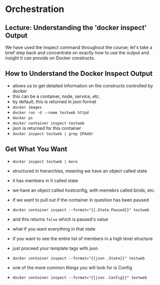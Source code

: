 # Orchestration

## Lecture: Understanding the 'docker inspect' Output

We have used the inspect command throughout the course; let's take a brief step back and concentrate on exactly how to use the output and insight it can provide on Docker constructs.

## How to Understand the Docker Inspect Output

* allows us to get detailed information on the constructs controlled by docker
* this can be a container, node, service, etc.
* by default, this is returned in json format
* `docker images`
* `docker run -d --name testweb httpd`
* `docker ps`
* `docker container inspect testweb`
* json is returned for this container
* `docker inspect testweb | grep IPAddr`

## Get What You Want

* `docker inspect testweb | more`
* structured in hierarchies, meaning we have an object called state
* it has members in it called state
* we have an object called hostconfig, with memebrs called binds, etc.
* if we want to pull out if the container in question has been paused
* `docker container inspect --format="{{.State.Paused}}" testweb`
* and this returns `false` which is paused's value
* what if you want everything in that state

* if you want to see the entire list of members in a high level structure
* just proceed your template tags with json
* `docker container inspect --format="{{json .State}}" testweb`
* one of the more common things you will look for is Config
* `docker container inspect --format="{{json .Config}}" testweb`